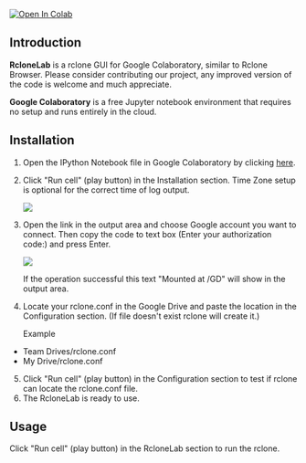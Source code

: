 [![Open In Colab](https://colab.research.google.com/assets/colab-badge.svg)](https://colab.research.google.com/github/MinorMole/RcloneLab/blob/master/RcloneLab.ipynb)

## Introduction

**RcloneLab** is a rclone GUI for Google Colaboratory, similar to Rclone Browser. Please consider contributing our project, any improved version of the code is welcome and much appreciate.

**Google Colaboratory** is a free Jupyter notebook environment that requires no setup and runs entirely in the cloud.

## Installation

1. Open the IPython Notebook file in Google Colaboratory by clicking [here](https://colab.research.google.com/github/MinorMole/RcloneLab/blob/master/RcloneLab.ipynb).
2. Click "Run cell" (play button) in the Installation section. Time Zone setup is optional for the correct time of log output.

    ![](https://github.com/MinorMole/RcloneLab/raw/master/docs/01.png)
  
3. Open the link in the output area and choose Google account you want to connect. Then copy the code to text box (Enter your authorization code:) and press Enter.

    ![](https://github.com/MinorMole/RcloneLab/raw/master/docs/02.png)
  
    If the operation successful this text "Mounted at /GD" will show in the output area.
  
4. Locate your rclone.conf in the Google Drive and paste the location in the Configuration section. (If file doesn't exist rclone will create it.)

    Example
  - Team Drives/rclone.conf
  - My Drive/rclone.conf
  
5. Click "Run cell" (play button) in the Configuration section to test if rclone can locate the rclone.conf file.
6. The RcloneLab is ready to use.

## Usage

Click "Run cell" (play button) in the RcloneLab section to run the rclone.
